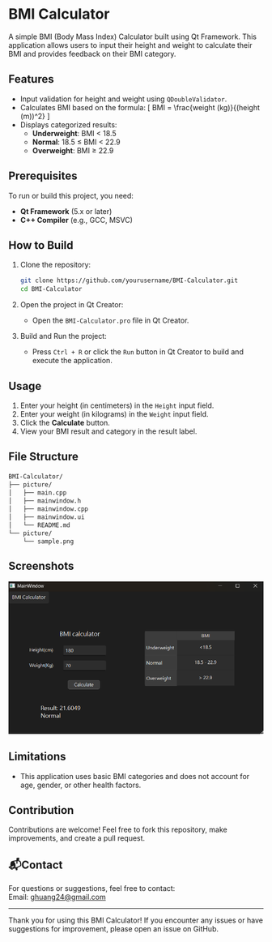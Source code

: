 # BMI Calculator

A simple BMI (Body Mass Index) Calculator built using Qt Framework. This application allows users to input their height and weight to calculate their BMI and provides feedback on their BMI category.

## Features
- Input validation for height and weight using `QDoubleValidator`.
- Calculates BMI based on the formula:
  \[ BMI = \frac{weight (kg)}{(height (m))^2} \]
- Displays categorized results:
  - **Underweight**: BMI < 18.5
  - **Normal**: 18.5 ≤ BMI < 22.9
  - **Overweight**: BMI ≥ 22.9

## Prerequisites
To run or build this project, you need:
- **Qt Framework** (5.x or later)
- **C++ Compiler** (e.g., GCC, MSVC)

## How to Build
1. Clone the repository:
   ```bash
   git clone https://github.com/yourusername/BMI-Calculator.git
   cd BMI-Calculator
   ```

2. Open the project in Qt Creator:
   - Open the `BMI-Calculator.pro` file in Qt Creator.

3. Build and Run the project:
   - Press `Ctrl + R` or click the `Run` button in Qt Creator to build and execute the application.

## Usage
1. Enter your height (in centimeters) in the `Height` input field.
2. Enter your weight (in kilograms) in the `Weight` input field.
3. Click the **Calculate** button.
4. View your BMI result and category in the result label.

## File Structure
```
BMI-Calculator/
├── picture/
│   ├── main.cpp
│   ├── mainwindow.h
│   ├── mainwindow.cpp
│   ├── mainwindow.ui
│   └── README.md
└── picture/
    └── sample.png
```

## Screenshots
![BMI Calculator Screenshot](picture/sample.png)

## Limitations
- This application uses basic BMI categories and does not account for age, gender, or other health factors.

## Contribution
Contributions are welcome! Feel free to fork this repository, make improvements, and create a pull request.

## **📬Contact**
For questions or suggestions, feel free to contact:   
Email: ghuang24@gmail.com  

---
Thank you for using this BMI Calculator! If you encounter any issues or have suggestions for improvement, please open an issue on GitHub.